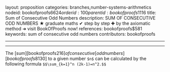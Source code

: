 layout: proposition
categories: branches,number-systems-arithmetics
nodeid: bookofproofs$6624
orderid: 100
parentid: bookofproofs$1116
title: Sum of Consecutive Odd Numbers
description: SUM OF CONSECUTIVE ODD NUMBERS ★ graduate maths ✔ step by step ✚ by the axiomatic method ➜ visit BookOfProofs now!
references: bookofproofs$581
keywords: sum of consecutive odd numbers
contributors: bookofproofs

---


---

The [sum][bookofproofs$216] of consecutive [odd numbers][bookofproofs$8130] to a given number `$n$` can be calculated by the following formula
`$$\sum_{k=1}^n (2k-1)=n^2.$$`

